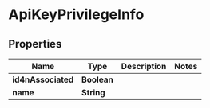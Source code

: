 
# ApiKeyPrivilegeInfo

## Properties
Name | Type | Description | Notes
------------ | ------------- | ------------- | -------------
**id4nAssociated** | **Boolean** |  | 
**name** | **String** |  | 



